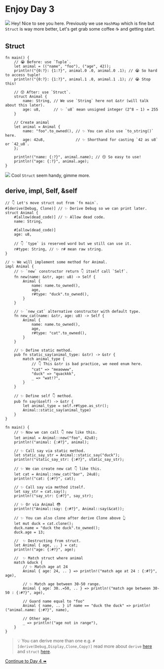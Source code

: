 # Enjoy Day 3

![](/assets/kat.png) Hey! Nice to see you here. Previously we use `HashMap` which is fine but `Struct` is way more better, Let's get grab some coffee ☕️ and getting start.

## Struct

```rust,editable
fn main() {
    // 😭 Before: use `Tuple`.
    let animal = (("name", "foo"), ("age", 42));
    println!("{0:?}: {1:?}", animal.0 .0, animal.0 .1); // 😭 So hard to access tuple!
    println!("{0:?}: {1:?}", animal.1 .0, animal.1 .1); // 😭 Stop this!

    // 😚 After: use `Struct`.
    struct Animal {
        name: String, // We use `String` here not &str (will talk about this later).
        age: u8,      // ✨ `u8` mean unsigned integer (2^8 − 1) = 255
    }

    // Create animal
    let animal = Animal {
        name: "foo".to_owned(), // ✨ You can also use `to_string()` here.
        age: 42u8,              // ✨ Shorthand for casting `42 as u8` or `42_u8`.
    };

    println!("name: {:?}", animal.name); // 😚 So easy to use!
    println!("age: {:?}", animal.age);
}
```

![](/assets/duck.png) Cool `Struct` seem handy, gimme more.

## derive, impl, Self, &self

```rust,editable
// 👇 Let's move struct out from `fn main`.
#[derive(Debug, Clone)] // ✨ Derive Debug so we can print later.
struct Animal {
    #[allow(dead_code)] // ✨ Allow dead code.
    name: String,

    #[allow(dead_code)]
    age: u8,

    // 👇 `type` is reserved word but we still can use it.
    r#type: String, // ✨ r# mean raw string.
}

// ✨ We will implement some method for Animal.
impl Animal {
    // ✨ `new` constructor return 👇 itself call `Self`.
    fn new(name: &str, age: u8) -> Self {
        Animal {
            name: name.to_owned(),
            age,
            r#type: "duck".to_owned(),
        }
    }

    // ✨ `new_cat` alternative constructor with default type.
    fn new_cat(name: &str, age: u8) -> Self {
        Animal {
            name: name.to_owned(),
            age,
            r#type: "cat".to_owned(),
        }
    }

    // ✨ Define static method.
    pub fn static_say(animal_type: &str) -> &str {
        match animal_type {
            // 👇 This &str is bad practice, we need enum here.
            "cat" => "meaowww",
            "duck" => "quackkk",
            _ => "wat!?",
        }
    }

    // ✨ Define self 👇 method.
    pub fn say(&self) -> &str {
        let animal_type = self.r#type.as_str();
        Animal::static_say(animal_type)
    }
}

fn main() {
    // ✨ Now we can call 👇 new like this.
    let animal = Animal::new("foo", 42u8);
    println!("animal: {:#?}", animal);

    // ✨ Call say via static method.
    let static_say_str = Animal::static_say("duck");
    println!("static_say_str: {:#?}", static_say_str);

    // ✨ We can create new cat 👇 like this.
    let cat = Animal::new_cat("bar", 24u8);
    println!("cat: {:#?}", cat);

    // ✨ Call say via method itself.
    let say_str = cat.say();
    println!("say_str: {:#?}", say_str);

    // ✨ Or via Animal 😳
    println!("Animal::say: {:#?}", Animal::say(&cat));

    // ✨ You can also clone after derive Clone above 👆
    let mut duck = cat.clone();
    duck.name = "duck the duck".to_owned();
    duck.age = 13;

    //  ✨ Destructing from struct.
    let Animal { age, .. } = cat;
    println!("age: {:#?}", age);

    //  ✨ Match struct where animal
    match &duck {
        // ✨ Match age at 24
        Animal { age: 24, .. } => println!("match age at 24 : {:#?}", age),

        // ✨ Match age between 30-50 range.
        Animal { age: 30..=50, .. } => println!("match age between 30-50 : {:#?}", age),

        // Guard name equal to "foo"
        Animal { name, .. } if name == "duck the duck" => println!("animal.name: {:#?}", name),

        // Other age.
        _ => println!("age not in range"),
    }
}
```

> 💡 You can derive more than one e.g. `#[derive(Debug,Display,Clone,Copy)]` read more about `derive` [here](https://doc.rust-lang.org/rust-by-example/trait/derive.html) and `struct` [here](https://doc.rust-lang.org/rust-by-example/custom_types/structs.html).

[Continue to Day 4 ➠](./enjoy4.md)
